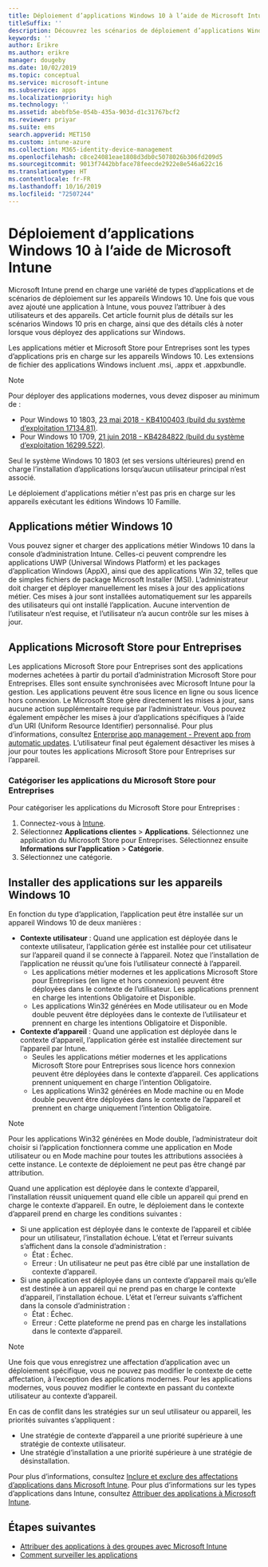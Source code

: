 ```yaml
---
title: Déploiement d’applications Windows 10 à l’aide de Microsoft Intune
titleSuffix: ''
description: Découvrez les scénarios de déploiement d’applications Windows 10 disponibles avec Microsoft Intune.
keywords: ''
author: Erikre
ms.author: erikre
manager: dougeby
ms.date: 10/02/2019
ms.topic: conceptual
ms.service: microsoft-intune
ms.subservice: apps
ms.localizationpriority: high
ms.technology: ''
ms.assetid: abebfb5e-054b-435a-903d-d1c31767bcf2
ms.reviewer: priyar
ms.suite: ems
search.appverid: MET150
ms.custom: intune-azure
ms.collection: M365-identity-device-management
ms.openlocfilehash: c8ce24081eae1808d3db0c5078026b306fd209d5
ms.sourcegitcommit: 9013f7442bbface78feecde2922e8e546a622c16
ms.translationtype: HT
ms.contentlocale: fr-FR
ms.lasthandoff: 10/16/2019
ms.locfileid: "72507244"
---
```

# <a name="windows-10-app-deployment-by-using-microsoft-intune"></a>Déploiement d’applications Windows 10 à l’aide de Microsoft Intune 

Microsoft Intune prend en charge une variété de types d’applications et de scénarios de déploiement sur les appareils Windows 10. Une fois que vous avez ajouté une application à Intune, vous pouvez l’attribuer à des utilisateurs et des appareils. Cet article fournit plus de détails sur les scénarios Windows 10 pris en charge, ainsi que des détails clés à noter lorsque vous déployez des applications sur Windows. 

Les applications métier et Microsoft Store pour Entreprises sont les types d’applications pris en charge sur les appareils Windows 10. Les extensions de fichier des applications Windows incluent .msi, .appx et .appxbundle.  

> [!Note]
> Pour déployer des applications modernes, vous devez disposer au minimum de :
> - Pour Windows 10 1803, [23 mai 2018 - KB4100403 (build du système d’exploitation 17134.81)](https://support.microsoft.com/help/4100403/windows-10-update-kb4100403).
> - Pour Windows 10 1709, [21 juin 2018 - KB4284822 (build du système d’exploitation 16299.522)](https://support.microsoft.com/help/4284822).
>
> Seul le système Windows 10 1803 (et ses versions ultérieures) prend en charge l’installation d’applications lorsqu’aucun utilisateur principal n’est associé.
>
> Le déploiement d'applications métier n'est pas pris en charge sur les appareils exécutant les éditions Windows 10 Famille.

## <a name="windows-10-lob-apps"></a>Applications métier Windows 10

Vous pouvez signer et charger des applications métier Windows 10 dans la console d’administration Intune. Celles-ci peuvent comprendre les applications UWP (Universal Windows Platform) et les packages d’application Windows (AppX), ainsi que des applications Win 32, telles que de simples fichiers de package Microsoft Installer (MSI). L’administrateur doit charger et déployer manuellement les mises à jour des applications métier. Ces mises à jour sont installées automatiquement sur les appareils des utilisateurs qui ont installé l’application. Aucune intervention de l’utilisateur n’est requise, et l’utilisateur n’a aucun contrôle sur les mises à jour. 

## <a name="microsoft-store-for-business-apps"></a>Applications Microsoft Store pour Entreprises

Les applications Microsoft Store pour Entreprises sont des applications modernes achetées à partir du portail d’administration Microsoft Store pour Entreprises. Elles sont ensuite synchronisées avec Microsoft Intune pour la gestion. Les applications peuvent être sous licence en ligne ou sous licence hors connexion. Le Microsoft Store gère directement les mises à jour, sans aucune action supplémentaire requise par l’administrateur. Vous pouvez également empêcher les mises à jour d’applications spécifiques à l’aide d’un URI (Uniform Resource Identifier) personnalisé. Pour plus d’informations, consultez [Enterprise app management - Prevent app from automatic updates](https://docs.microsoft.com/windows/client-management/mdm/enterprise-app-management#prevent-app-from-automatic-updates). L’utilisateur final peut également désactiver les mises à jour pour toutes les applications Microsoft Store pour Entreprises sur l’appareil. 

### <a name="categorize-microsoft-store-for-business-apps"></a>Catégoriser les applications du Microsoft Store pour Entreprises 
Pour catégoriser les applications du Microsoft Store pour Entreprises : 

1. Connectez-vous à [Intune](https://go.microsoft.com/fwlink/?linkid=2090973).
2. Sélectionnez **Applications clientes** > **Applications**. Sélectionnez une application du Microsoft Store pour Entreprises. Sélectionnez ensuite **Informations sur l’application** > **Catégorie**. 
3. Sélectionnez une catégorie.

## <a name="install-apps-on-windows-10-devices"></a>Installer des applications sur les appareils Windows 10
En fonction du type d’application, l’application peut être installée sur un appareil Windows 10 de deux manières :

- **Contexte utilisateur** : Quand une application est déployée dans le contexte utilisateur, l’application gérée est installée pour cet utilisateur sur l’appareil quand il se connecte à l’appareil. Notez que l’installation de l’application ne réussit qu’une fois l’utilisateur connecté à l’appareil. 
  - Les applications métier modernes et les applications Microsoft Store pour Entreprises (en ligne et hors connexion) peuvent être déployées dans le contexte de l’utilisateur. Les applications prennent en charge les intentions Obligatoire et Disponible.
  - Les applications Win32 générées en Mode utilisateur ou en Mode double peuvent être déployées dans le contexte de l’utilisateur et prennent en charge les intentions Obligatoire et Disponible. 
- **Contexte d’appareil** : Quand une application est déployée dans le contexte d’appareil, l’application gérée est installée directement sur l’appareil par Intune.
  - Seules les applications métier modernes et les applications Microsoft Store pour Entreprises sous licence hors connexion peuvent être déployées dans le contexte d’appareil. Ces applications prennent uniquement en charge l’intention Obligatoire.
  - Les applications Win32 générées en Mode machine ou en Mode double peuvent être déployées dans le contexte de l’appareil et prennent en charge uniquement l’intention Obligatoire.

> [!NOTE]
> Pour les applications Win32 générées en Mode double, l’administrateur doit choisir si l’application fonctionnera comme une application en Mode utilisateur ou en Mode machine pour toutes les attributions associées à cette instance. Le contexte de déploiement ne peut pas être changé par attribution.  

Quand une application est déployée dans le contexte d’appareil, l’installation réussit uniquement quand elle cible un appareil qui prend en charge le contexte d’appareil. En outre, le déploiement dans le contexte d’appareil prend en charge les conditions suivantes :
- Si une application est déployée dans le contexte de l’appareil et ciblée pour un utilisateur, l’installation échoue. L’état et l’erreur suivants s’affichent dans la console d’administration :
  - État : Échec.
  - Erreur : Un utilisateur ne peut pas être ciblé par une installation de contexte d’appareil.
- Si une application est déployée dans un contexte d’appareil mais qu’elle est destinée à un appareil qui ne prend pas en charge le contexte d’appareil, l’installation échoue. L’état et l’erreur suivants s’affichent dans la console d’administration :
  - État : Échec.
  - Erreur : Cette plateforme ne prend pas en charge les installations dans le contexte d’appareil. 

> [!Note]
> Une fois que vous enregistrez une affectation d’application avec un déploiement spécifique, vous ne pouvez pas modifier le contexte de cette affectation, à l’exception des applications modernes. Pour les applications modernes, vous pouvez modifier le contexte en passant du contexte utilisateur au contexte d’appareil. 

En cas de conflit dans les stratégies sur un seul utilisateur ou appareil, les priorités suivantes s’appliquent :
- Une stratégie de contexte d’appareil a une priorité supérieure à une stratégie de contexte utilisateur. 
- Une stratégie d’installation a une priorité supérieure à une stratégie de désinstallation.

Pour plus d’informations, consultez [Inclure et exclure des affectations d’applications dans Microsoft Intune](apps-inc-exl-assignments.md). Pour plus d’informations sur les types d’applications dans Intune, consultez [Attribuer des applications à Microsoft Intune](apps-add.md).

## <a name="next-steps"></a>Étapes suivantes

- [Attribuer des applications à des groupes avec Microsoft Intune](apps-deploy.md)
- [Comment surveiller les applications](apps-monitor.md)

